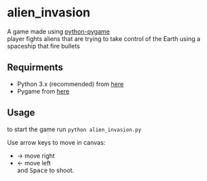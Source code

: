 # alien_invasion
A game made using [python-pygame](http://www.pygame.org/)  
player fights aliens that are trying to take control of the Earth using a spaceship that fire bullets

## Requirments
- Python 3.x (recommended) from [here](http://www.pygame.org/download.shtml)
- Pygame from [here](http://www.pygame.org/download.shtml)

## Usage
to start the game run
`python alien_invasion.py`

Use arrow keys to move in canvas:
* &#8594; move right
* &#8592; move left  
and <kbd>Space</kbd> to shoot.
